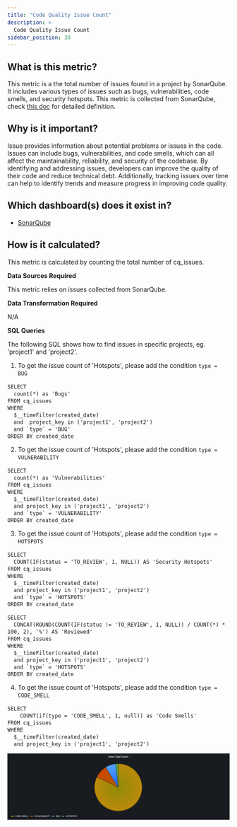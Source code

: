 ```yaml
---
title: "Code Quality Issue Count"
description: >
  Code Quality Issue Count
sidebar_position: 30
---
```


## What is this metric?

This metric is a the total number of issues found in a project by SonarQube. It includes various types of issues such as bugs, vulnerabilities, code smells, and security hotspots. This metric is collected from SonarQube, check [this doc](https://docs.sonarqube.org/latest/user-guide/metric-definitions/#issues) for detailed definition.

## Why is it important?

Issue provides information about potential problems or issues in the code. Issues can include bugs, vulnerabilities, and code smells, which can all affect the maintainability, reliability, and security of the codebase. By identifying and addressing issues, developers can improve the quality of their code and reduce technical debt. Additionally, tracking issues over time can help to identify trends and measure progress in improving code quality.

## Which dashboard(s) does it exist in?

- [SonarQube](/livedemo/DataSources/SonarQube)

## How is it calculated?

This metric is calculated by counting the total number of cq_issues.

<b>Data Sources Required</b>

This metric relies on issues collected from SonarQube.

<b>Data Transformation Required</b>

N/A

<b>SQL Queries</b>

The following SQL shows how to find issues in specific projects, eg. 'project1' and 'project2'.

1. To get the issue count of 'Hotspots', please add the condition `type = BUG`

```
SELECT
  count(*) as 'Bugs'
FROM cq_issues
WHERE
  $__timeFilter(created_date)
  and  project_key in ('project1', 'project2')
  and `type` = 'BUG'
ORDER BY created_date
```

2. To get the issue count of 'Hotspots', please add the condition `type = VULNERABILITY`

```
SELECT
  count(*) as 'Vulnerabilities'
FROM cq_issues
WHERE
  $__timeFilter(created_date)
  and project_key in ('project1', 'project2')
  and `type` = 'VULNERABILITY'
ORDER BY created_date
```

3. To get the issue count of 'Hotspots', please add the condition `type = HOTSPOTS`

```
SELECT
  COUNT(IF(status = 'TO_REVIEW', 1, NULL)) AS 'Security Hotspots'
FROM cq_issues
WHERE
  $__timeFilter(created_date)
  and project_key in ('project1', 'project2')
  and `type` = 'HOTSPOTS'
ORDER BY created_date
```

```
SELECT
  CONCAT(ROUND(COUNT(IF(status != 'TO_REVIEW', 1, NULL)) / COUNT(*) * 100, 2), '%') AS 'Reviewed'
FROM cq_issues
WHERE
  $__timeFilter(created_date)
  and project_key in ('project1', 'project2')
  and `type` = 'HOTSPOTS'
ORDER BY created_date
```

4. To get the issue count of 'Hotspots', please add the condition `type = CODE_SMELL`

```
SELECT
	COUNT(if(type = 'CODE_SMELL', 1, null)) as 'Code Smells'
FROM cq_issues
WHERE
  $__timeFilter(created_date)
  and project_key in ('project1', 'project2')
```

![](/img/Metrics/issue-type-count.png)
